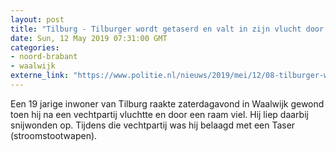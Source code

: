 ```yaml
---
layout: post
title: "Tilburg - Tilburger wordt getaserd en valt in zijn vlucht door een raam"
date: Sun, 12 May 2019 07:31:00 GMT
categories: 
- noord-brabant 
- waalwijk 
externe_link: "https://www.politie.nl/nieuws/2019/mei/12/08-tilburger-wordt-getaserd-en-valt-in-zijn-vlucht-door-een-raam.html"
---
```


Een 19 jarige inwoner van Tilburg raakte zaterdagavond in Waalwijk gewond toen hij na een vechtpartij vluchtte en door een raam viel. Hij liep daarbij snijwonden op. Tijdens die vechtpartij was hij belaagd met een Taser (stroomstootwapen).
